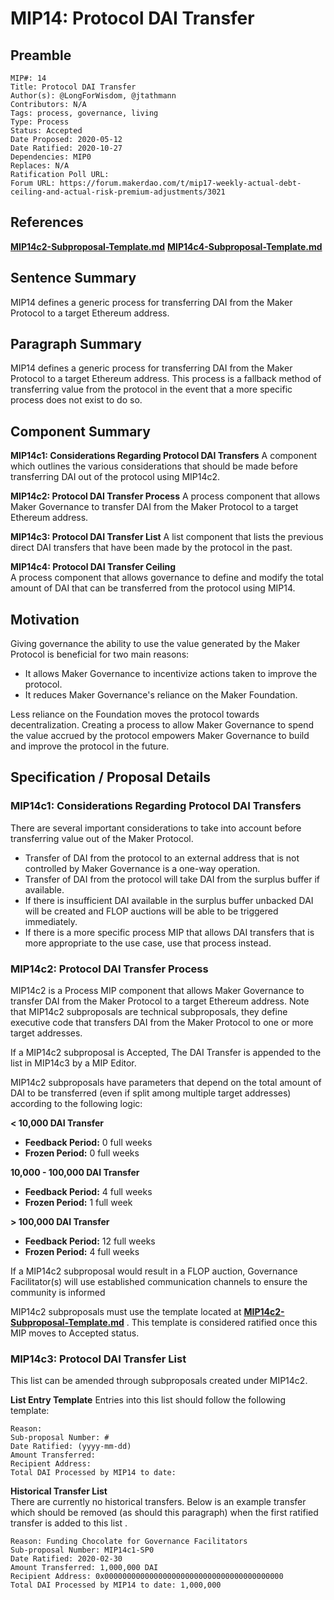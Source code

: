 # MIP14: Protocol DAI Transfer

## Preamble

```
MIP#: 14
Title: Protocol DAI Transfer
Author(s): @LongForWisdom, @jtathmann
Contributors: N/A
Tags: process, governance, living
Type: Process
Status: Accepted
Date Proposed: 2020-05-12
Date Ratified: 2020-10-27
Dependencies: MIP0
Replaces: N/A
Ratification Poll URL:
Forum URL: https://forum.makerdao.com/t/mip17-weekly-actual-debt-ceiling-and-actual-risk-premium-adjustments/3021
```

## References

**[MIP14c2-Subproposal-Template.md](MIP14c2-Subproposal-Template.md)**
**[MIP14c4-Subproposal-Template.md](MIP14c4-Subproposal-Template.md)**

## Sentence Summary

MIP14 defines a generic process for transferring DAI from the Maker Protocol to a target Ethereum address.

## Paragraph Summary

MIP14 defines a generic process for transferring DAI from the Maker Protocol to a target Ethereum address. This process is a fallback method of transferring value from the protocol in the event that a more specific process does not exist to do so.

## Component Summary

**MIP14c1: Considerations Regarding Protocol DAI Transfers**
A component which outlines the various considerations that should be made before transferring DAI out of the protocol using MIP14c2.

**MIP14c2: Protocol DAI Transfer Process**
A process component that allows Maker Governance to transfer DAI from the Maker Protocol to a target Ethereum address.

**MIP14c3: Protocol DAI Transfer List**
A list component that lists the previous direct DAI transfers that have been made by the protocol in the past.

**MIP14c4: Protocol DAI Transfer Ceiling**  
A process component that allows governance to define and modify the total amount of DAI that can be transferred from the protocol using MIP14.

## Motivation

Giving governance the ability to use the value generated by the Maker Protocol is beneficial for two main reasons:

* It allows Maker Governance to incentivize actions taken to improve the protocol.
* It reduces Maker Governance's reliance on the Maker Foundation.

Less reliance on the Foundation moves the protocol towards decentralization. Creating a process to allow Maker Governance to spend the value accrued by the protocol empowers Maker Governance to build and improve the protocol in the future.

## Specification / Proposal Details

### MIP14c1: Considerations Regarding Protocol DAI Transfers

There are several important considerations to take into account before transferring value out of the Maker Protocol.

* Transfer of DAI from the protocol to an external address that is not controlled by Maker Governance is a one-way operation.
* Transfer of DAI from the protocol will take DAI from the surplus buffer if available.
* If there is insufficient DAI available in the surplus buffer unbacked DAI will be created and FLOP auctions will be able to be triggered immediately.
* If there is a more specific process MIP that allows DAI transfers that is more appropriate to the use case, use that process instead.

### MIP14c2: Protocol DAI Transfer Process

MIP14c2 is a Process MIP component that allows Maker Governance to transfer DAI from the Maker Protocol to a target Ethereum address. Note that MIP14c2 subproposals are technical subproposals, they define executive code that transfers DAI from the Maker Protocol to one or more target addresses.

If a MIP14c2 subproposal is Accepted, The DAI Transfer is appended to the list in MIP14c3 by a MIP Editor.

MIP14c2 subproposals have parameters that depend on the total amount of DAI to be transferred (even if split among multiple target addresses) according to the following logic:

**< 10,000 DAI Transfer**

* **Feedback Period:**  0 full weeks
* **Frozen Period:**  0 full weeks

**10,000 - 100,000 DAI Transfer**

* **Feedback Period:**  4 full weeks
* **Frozen Period:**  1 full week

**> 100,000 DAI Transfer**

* **Feedback Period:**  12 full weeks
* **Frozen Period:**  4 full weeks

If a MIP14c2 subproposal would result in a FLOP auction, Governance Facilitator(s) will use established communication channels to ensure the community is informed

MIP14c2 subproposals must use the template located at  **[MIP14c2-Subproposal-Template.md](https://github.com/makerdao/mips/blob/master/MIP14/MIP14c2-Subproposal-Template.md)** . This template is considered ratified once this MIP moves to Accepted status.

### MIP14c3: Protocol DAI Transfer List

This list can be amended through subproposals created under MIP14c2.

**List Entry Template**  Entries into this list should follow the following template:

```
Reason:
Sub-proposal Number: #
Date Ratified: (yyyy-mm-dd)
Amount Transferred:
Recipient Address:
Total DAI Processed by MIP14 to date: 
```

**Historical Transfer List**  
There are currently no historical transfers. Below is an example transfer which should be removed (as should this paragraph) when the first ratified transfer is added to this list .

```
Reason: Funding Chocolate for Governance Facilitators
Sub-proposal Number: MIP14c1-SP0
Date Ratified: 2020-02-30
Amount Transferred: 1,000,000 DAI
Recipient Address: 0x0000000000000000000000000000000000000000
Total DAI Processed by MIP14 to date: 1,000,000
```
